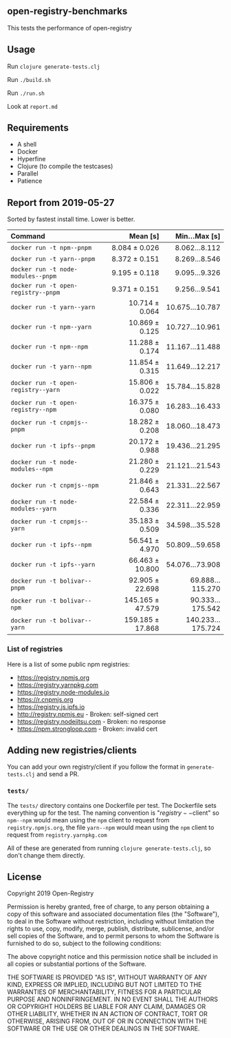 ## open-registry-benchmarks

This tests the performance of open-registry

## Usage

Run `clojure generate-tests.clj`

Run `./build.sh`

Run `./run.sh`

Look at `report.md`

## Requirements

- A shell
- Docker
- Hyperfine
- Clojure (to compile the testcases)
- Parallel
- Patience

<!-- REPORT -->
## Report from 2019-05-27

Sorted by fastest install time. Lower is better.


| Command | Mean [s] | Min…Max [s] |
|:---|---:|---:|
| `docker run -t npm--pnpm` | 8.084 ± 0.026 | 8.062…8.112 |
| `docker run -t yarn--pnpm` | 8.372 ± 0.151 | 8.269…8.546 |
| `docker run -t node-modules--pnpm` | 9.195 ± 0.118 | 9.095…9.326 |
| `docker run -t open-registry--pnpm` | 9.371 ± 0.151 | 9.256…9.541 |
| `docker run -t yarn--yarn` | 10.714 ± 0.064 | 10.675…10.787 |
| `docker run -t npm--yarn` | 10.869 ± 0.125 | 10.727…10.961 |
| `docker run -t npm--npm` | 11.288 ± 0.174 | 11.167…11.488 |
| `docker run -t yarn--npm` | 11.854 ± 0.315 | 11.649…12.217 |
| `docker run -t open-registry--yarn` | 15.806 ± 0.022 | 15.784…15.828 |
| `docker run -t open-registry--npm` | 16.375 ± 0.080 | 16.283…16.433 |
| `docker run -t cnpmjs--pnpm` | 18.282 ± 0.208 | 18.060…18.473 |
| `docker run -t ipfs--pnpm` | 20.172 ± 0.988 | 19.436…21.295 |
| `docker run -t node-modules--npm` | 21.280 ± 0.229 | 21.121…21.543 |
| `docker run -t cnpmjs--npm` | 21.846 ± 0.643 | 21.331…22.567 |
| `docker run -t node-modules--yarn` | 22.584 ± 0.336 | 22.311…22.959 |
| `docker run -t cnpmjs--yarn` | 35.183 ± 0.509 | 34.598…35.528 |
| `docker run -t ipfs--npm` | 56.541 ± 4.970 | 50.809…59.658 |
| `docker run -t ipfs--yarn` | 66.463 ± 10.800 | 54.076…73.908 |
| `docker run -t bolivar--pnpm` | 92.905 ± 22.698 | 69.888…115.270 |
| `docker run -t bolivar--npm` | 145.165 ± 47.579 | 90.333…175.542 |
| `docker run -t bolivar--yarn` | 159.185 ± 17.868 | 140.233…175.724 |
<!-- REPORT_END -->

### List of registries

Here is a list of some public npm registries:

- https://registry.npmjs.org
- https://registry.yarnpkg.com
- https://registry.node-modules.io
- https://r.cnpmjs.org
- https://registry.js.ipfs.io
- http://registry.npmjs.eu - Broken: self-signed cert
- https://registry.nodejitsu.com - Broken: no response
- https://npm.strongloop.com - Broken: invalid cert

## Adding new registries/clients

You can add your own registry/client if you follow the format in
`generate-tests.clj` and send a PR.

### `tests/`

The `tests/` directory contains one Dockerfile per test. The Dockerfile
sets everything up for the test. The naming convention is "$registry--$client"
so `npm--npm` would mean using the `npm` client to request from `registry.npmjs.org`,
the file `yarn--npm` would mean using the `npm` client to request from `registry.yarnpkg.com`

All of these are generated from running `clojure generate-tests.clj`, so don't
change them directly.

## License

Copyright 2019 Open-Registry

Permission is hereby granted, free of charge, to any person obtaining a copy of this software and associated documentation files (the "Software"), to deal in the Software without restriction, including without limitation the rights to use, copy, modify, merge, publish, distribute, sublicense, and/or sell copies of the Software, and to permit persons to whom the Software is furnished to do so, subject to the following conditions:

The above copyright notice and this permission notice shall be included in all copies or substantial portions of the Software.

THE SOFTWARE IS PROVIDED "AS IS", WITHOUT WARRANTY OF ANY KIND, EXPRESS OR IMPLIED, INCLUDING BUT NOT LIMITED TO THE WARRANTIES OF MERCHANTABILITY, FITNESS FOR A PARTICULAR PURPOSE AND NONINFRINGEMENT. IN NO EVENT SHALL THE AUTHORS OR COPYRIGHT HOLDERS BE LIABLE FOR ANY CLAIM, DAMAGES OR OTHER LIABILITY, WHETHER IN AN ACTION OF CONTRACT, TORT OR OTHERWISE, ARISING FROM, OUT OF OR IN CONNECTION WITH THE SOFTWARE OR THE USE OR OTHER DEALINGS IN THE SOFTWARE.
